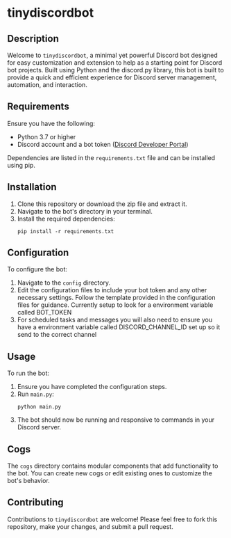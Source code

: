 
# tinydiscordbot

## Description

Welcome to `tinydiscordbot`, a minimal yet powerful Discord bot designed for easy customization and extension to help as a starting point for Discord bot projects. Built using Python and the discord.py library, this bot is built to provide a quick and efficient experience for Discord server management, automation, and interaction.

## Requirements

Ensure you have the following:
- Python 3.7 or higher
- Discord account and a bot token ([Discord Developer Portal](https://discord.com/developers/applications))

Dependencies are listed in the `requirements.txt` file and can be installed using pip.

## Installation

1. Clone this repository or download the zip file and extract it.
2. Navigate to the bot's directory in your terminal.
3. Install the required dependencies:
   ```
   pip install -r requirements.txt
   ```

## Configuration

To configure the bot:
1. Navigate to the `config` directory.
2. Edit the configuration files to include your bot token and any other necessary settings. Follow the template provided in the configuration files for guidance. Currently setup to look for a environment variable called BOT_TOKEN
3. For scheduled tasks and messages you will also need to ensure you have a environment variable called DISCORD_CHANNEL_ID set up so it send to the correct channel

## Usage

To run the bot:
1. Ensure you have completed the configuration steps.
2. Run `main.py`:
   ```
   python main.py
   ```
3. The bot should now be running and responsive to commands in your Discord server.

## Cogs

The `cogs` directory contains modular components that add functionality to the bot. You can create new cogs or edit existing ones to customize the bot's behavior.

## Contributing

Contributions to `tinydiscordbot` are welcome! Please feel free to fork this repository, make your changes, and submit a pull request.



